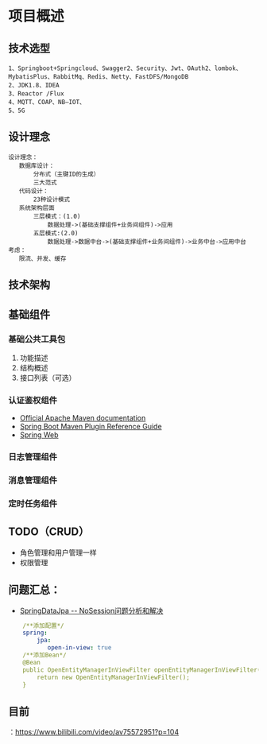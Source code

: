 # 项目概述

## 技术选型
```
1、Springboot+Springcloud、Swagger2、Security、Jwt、OAuth2、lombok、MybatisPlus、RabbitMq、Redis、Netty、FastDFS/MongoDB
2、JDK1.8、IDEA
3、Reactor /Flux
4、MQTT、COAP、NB—IOT、
5、5G
```
## 设计理念
 ```
设计理念：
	数据库设计：
		分布式（主键ID的生成）
		三大范式
	代码设计：
		23种设计模式
	系统架构层面
		三层模式：(1.0)
			数据处理->(基础支撑组件+业务间组件)->应用
		五层模式:(2.0)
			数据处理->数据中台->(基础支撑组件+业务间组件)->业务中台->应用中台
考虑：
	限流、并发、缓存
```
## 技术架构
## 基础组件
### 基础公共工具包
1. 功能描述
2. 结构概述
3. 接口列表（可选）
### 认证鉴权组件

* [Official Apache Maven documentation](https://maven.apache.org/guides/index.html)
* [Spring Boot Maven Plugin Reference Guide](https://docs.spring.io/spring-boot/docs/2.2.4.RELEASE/maven-plugin/)
* [Spring Web](https://docs.spring.io/spring-boot/docs/2.2.4.RELEASE/reference/htmlsingle/#boot-features-developing-web-applications)
### 日志管理组件
### 消息管理组件
### 定时任务组件

## TODO（CRUD）
* 角色管理和用户管理一样
* 权限管理
    
## 问题汇总：

* [SpringDataJpa -- NoSession问题分析和解决](https://blog.csdn.net/m0_37602117/article/details/79771350)

```yml
    /**添加配置*/
    spring:
        jpa:
           open-in-view: true
    /**添加Bean*/
    @Bean
    public OpenEntityManagerInViewFilter openEntityManagerInViewFilter(){
        return new OpenEntityManagerInViewFilter();
    }
``` 

## 目前
：https://www.bilibili.com/video/av75572951?p=104
